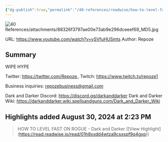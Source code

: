 ```yaml
---
{"dg-publish":true,"permalink":"/40-references/readwise/how-to-level-fast-on-rogue-dark-and-darker/","tags":["rw/articles"]}
---
```


![40 References/attachments/88326f3797ae00e73ab9e296dceeef69_MD5.jpg](/img/user/40%20References/attachments/88326f3797ae00e73ab9e296dceeef69_MD5.jpg)
  
URL: https://www.youtube.com/watch?v=ySVfuHUSmts
Author: Repoze

## Summary

WIPE HYPE

Twitter: https://twitter.com/Repoze_
Twitch: https://www.twitch.tv/repoze1

Business inquiries: repozebusiness@gmail.com

Dark and Darker Discord: https://discord.gg/darkanddarker
Dark and Darker Wiki: https://darkanddarker.wiki.spellsandguns.com/Dark_and_Darker_Wiki

## Highlights added August 30, 2024 at 2:23 PM
>HOW TO LEVEL FAST ON ROGUE - Dark and Darker ([View Highlight] (https://read.readwise.io/read/01h8xxdd4wtza9csxspf9q4gxp))


